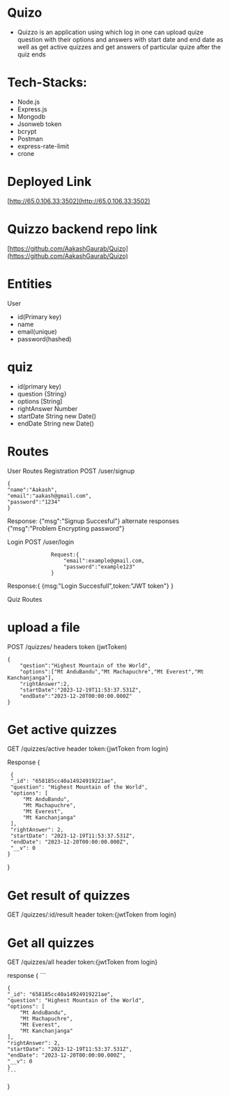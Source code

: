 # Quizo

- Quizzo is an application using which log in one can upload quize question with their options and answers with start date and end date as well as get active quizzes and get answers of particular quize after the quiz ends



# Tech-Stacks:
- Node.js
- Express.js
- Mongodb
- Jsonweb token
- bcrypt
- Postman
- express-rate-limit
- crone


# Deployed Link
[http://65.0.106.33:3502](http://65.0.106.33:3502)

# Quizzo backend repo link
[https://github.com/AakashGaurab/Quizo](https://github.com/AakashGaurab/Quizo)

# Entities
User
- id(Primary key)
- name
- email(unique)
- password(hashed)

# quiz
- id(primary key)
- question {String}
- options [String]
- rightAnswer Number
- startDate String new Date()
- endDate String new Date()

# Routes
User Routes
Registration
POST /user/signup
```
{
"name":"Aakash",
"email":"aakash@gmail.com",
"password":"1234"
}
```
 Response: {"msg":"Signup Succesful"}
   alternate responses {"msg":"Problem Encrypting password"}
                  
Login
POST /user/login
```
              Request:{
                  "email":example@gmail.com,
                  "password":"example123"
              }
```
  Response:{
  {msg:"Login Succesfull",token:"JWT token"}
  }

Quiz Routes
# upload a file
POST /quizzes/
headers token (jwtToken)
```
{
    "qestion":"Highest Mountain of the World",
    "options":["Mt AnduBandu","Mt Machapuchre","Mt Everest","Mt Kanchanjanga"],
    "rightAnswer":2,
    "startDate":"2023-12-19T11:53:37.531Z",
    "endDate":"2023-12-20T00:00:00.000Z"
}

```


# Get active quizzes
GET /quizzes/active
header token:{jwtToken from login}

Response {
   ```
    {
    "_id": "658185cc40a14924919221ae",
    "question": "Highest Mountain of the World",
    "options": [
        "Mt AnduBandu",
        "Mt Machapuchre",
        "Mt Everest",
        "Mt Kanchanjanga"
    ],
    "rightAnswer": 2,
    "startDate": "2023-12-19T11:53:37.531Z",
    "endDate": "2023-12-20T00:00:00.000Z",
    "__v": 0
   }
   ```
}


# Get result of quizzes
GET /quizzes/:id/result
header token:{jwtToken from login}


# Get all quizzes

GET /quizzes/all
header token:{jwtToken from login}


response {
    ```
    
    {
    "_id": "658185cc40a14924919221ae",
    "question": "Highest Mountain of the World",
    "options": [
        "Mt AnduBandu",
        "Mt Machapuchre",
        "Mt Everest",
        "Mt Kanchanjanga"
    ],
    "rightAnswer": 2,
    "startDate": "2023-12-19T11:53:37.531Z",
    "endDate": "2023-12-20T00:00:00.000Z",
    "__v": 0
    }
    ```
}

